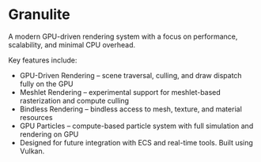 # Granulite

A modern GPU-driven rendering system with a focus on performance, scalability, and minimal CPU overhead.

Key features include:
- GPU-Driven Rendering – scene traversal, culling, and draw dispatch fully on the GPU
- Meshlet Rendering – experimental support for meshlet-based rasterization and compute culling
- Bindless Rendering – bindless access to mesh, texture, and material resources
- GPU Particles – compute-based particle system with full simulation and rendering on GPU
- Designed for future integration with ECS and real-time tools. Built using Vulkan.
